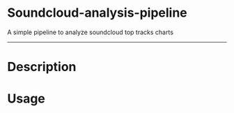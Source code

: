 # Soundcloud-analysis-pipeline
A simple pipeline to analyze soundcloud top tracks charts

---
# Description

# Usage